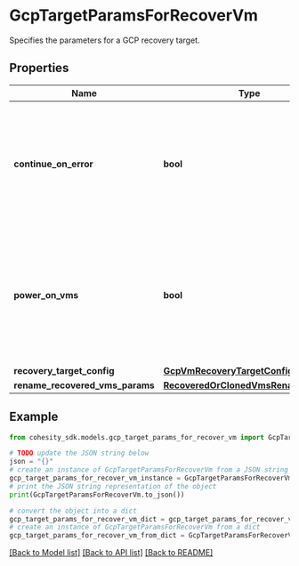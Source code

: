 # GcpTargetParamsForRecoverVm

Specifies the parameters for a GCP recovery target.

## Properties

Name | Type | Description | Notes
------------ | ------------- | ------------- | -------------
**continue_on_error** | **bool** | Specifies whether to continue recovering other vms if one of vms failed to recover. Default value is false. | [optional] 
**power_on_vms** | **bool** | Specifies whether to power on vms after recovery. If not specified, or false, recovered vms will be in powered off state. | [optional] 
**recovery_target_config** | [**GcpVmRecoveryTargetConfig**](GcpVmRecoveryTargetConfig.md) |  | [optional] 
**rename_recovered_vms_params** | [**RecoveredOrClonedVmsRenameConfig**](RecoveredOrClonedVmsRenameConfig.md) |  | [optional] 

## Example

```python
from cohesity_sdk.models.gcp_target_params_for_recover_vm import GcpTargetParamsForRecoverVm

# TODO update the JSON string below
json = "{}"
# create an instance of GcpTargetParamsForRecoverVm from a JSON string
gcp_target_params_for_recover_vm_instance = GcpTargetParamsForRecoverVm.from_json(json)
# print the JSON string representation of the object
print(GcpTargetParamsForRecoverVm.to_json())

# convert the object into a dict
gcp_target_params_for_recover_vm_dict = gcp_target_params_for_recover_vm_instance.to_dict()
# create an instance of GcpTargetParamsForRecoverVm from a dict
gcp_target_params_for_recover_vm_from_dict = GcpTargetParamsForRecoverVm.from_dict(gcp_target_params_for_recover_vm_dict)
```
[[Back to Model list]](../README.md#documentation-for-models) [[Back to API list]](../README.md#documentation-for-api-endpoints) [[Back to README]](../README.md)


